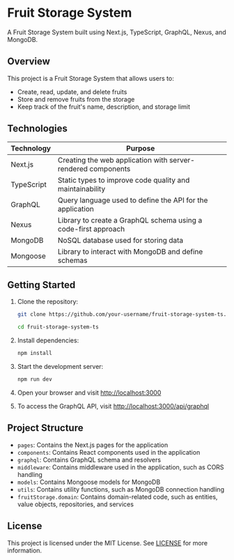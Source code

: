 # Fruit Storage System

A Fruit Storage System built using Next.js, TypeScript, GraphQL, Nexus, and MongoDB.

## Overview

This project is a Fruit Storage System that allows users to:

- Create, read, update, and delete fruits
- Store and remove fruits from the storage
- Keep track of the fruit's name, description, and storage limit

## Technologies

| Technology      | Purpose                                                     |
|-----------------|-------------------------------------------------------------|
| Next.js         | Creating the web application with server-rendered components|
| TypeScript      | Static types to improve code quality and maintainability   |
| GraphQL         | Query language used to define the API for the application   |
| Nexus           | Library to create a GraphQL schema using a code-first approach|
| MongoDB         | NoSQL database used for storing data                        |
| Mongoose        | Library to interact with MongoDB and define schemas         |


## Getting Started

1. Clone the repository:

    ```sh
    git clone https://github.com/your-username/fruit-storage-system-ts.git

    cd fruit-storage-system-ts
    ```

2. Install dependencies:
    ```sh
    npm install
    ```

3. Start the development server:
    ```sh
    npm run dev
    ```


4. Open your browser and visit [http://localhost:3000](http://localhost:3000)

5. To access the GraphQL API, visit [http://localhost:3000/api/graphql](http://localhost:3000/api/graphql)

## Project Structure

- `pages`: Contains the Next.js pages for the application
- `components`: Contains React components used in the application
- `graphql`: Contains GraphQL schema and resolvers
- `middleware`: Contains middleware used in the application, such as CORS handling
- `models`: Contains Mongoose models for MongoDB
- `utils`: Contains utility functions, such as MongoDB connection handling
- `fruitStorage.domain`: Contains domain-related code, such as entities, value objects, repositories, and services

## License

This project is licensed under the MIT License. See [LICENSE](LICENSE) for more information.